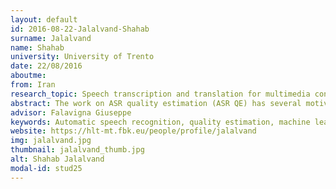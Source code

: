 ```yaml
---
layout: default 
id: 2016-08-22-Jalalvand-Shahab
surname: Jalalvand
name: Shahab
university: University of Trento
date: 22/08/2016
aboutme: 
from: Iran
research_topic: Speech transcription and translation for multimedia content
abstract: The work on ASR quality estimation (ASR QE) has several motivations. First, the steady increase of applications involving automatic speech recognition (e.g. video/TV programs subtitling, voice search engines, voice question answering, spoken dialog systems, meeting and broadcast news transcriptions) calls for an accurate method to estimate ASR output quality at run-time. In this thesis, we study and design strategies for predicting the quality of ASR transcriptions from feature extraction to machine learning and applications.
advisor: Falavigna Giuseppe
keywords: Automatic speech recognition, quality estimation, machine learning
website: https://hlt-mt.fbk.eu/people/profile/jalalvand
img: jalalvand.jpg
thumbnail: jalalvand_thumb.jpg
alt: Shahab Jalalvand
modal-id: stud25
---
```

